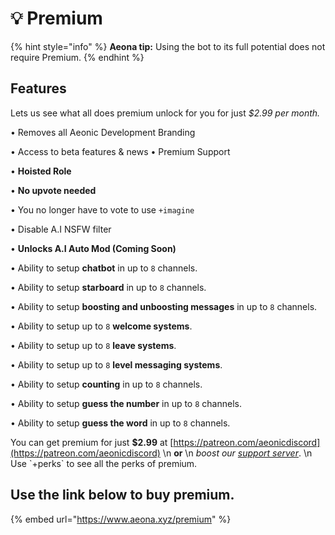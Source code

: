 # 💡 Premium

{% hint style="info" %}
**Aeona tip:** Using the bot to its full potential does not require Premium.
{% endhint %}

## Features

Lets us see what all does premium unlock for you for just _$2.99 per month._

• Removes all Aeonic Development Branding&#x20;

• Access to beta features & news • Premium Support&#x20;

• **Hoisted Role**&#x20;

• **No upvote needed**&#x20;

• You no longer have to vote to use `+imagine`&#x20;

• Disable A.I NSFW filter&#x20;

• **Unlocks A.I Auto Mod (Coming Soon)**&#x20;

• Ability to setup **chatbot** in up to `8` channels.&#x20;

• Ability to setup **starboard** in up to `8` channels.&#x20;

• Ability to setup **boosting and unboosting messages** in up to `8` channels.&#x20;

• Ability to setup up to `8` **welcome systems**.&#x20;

• Ability to setup up to `8` **leave systems**.

&#x20;• Ability to setup up to `8` **level messaging systems**.&#x20;

• Ability to setup **counting** in up to `8` channels.

&#x20;• Ability to setup **guess the number** in up to `8` channels.&#x20;

• Ability to setup **guess the word** in up to `8` channels.

You can get premium for just **$2.99** at [https://patreon.com/aeonicdiscord](https://patreon.com/aeonicdiscord) \n **or** \n _boost our_ [_support server_](https://www.aeona.xyz/support). \n Use \`+perks\` to see all the perks of premium.

## Use the link below to buy premium.

{% embed url="https://www.aeona.xyz/premium" %}

